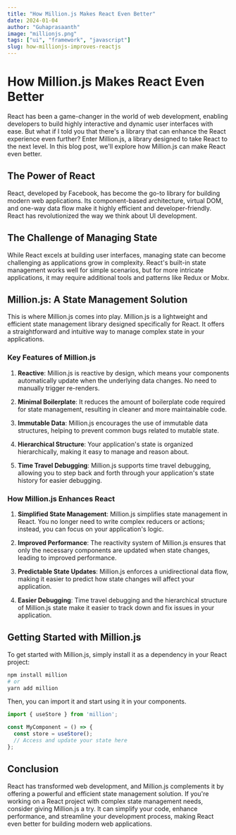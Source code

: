 ```yaml
---
title: "How Million.js Makes React Even Better"
date: 2024-01-04
author: "Guhaprasaanth"
image: "millionjs.png"
tags: ["ui", "framework", "javascript"]
slug: how-millionjs-improves-reactjs
---
```


# How Million.js Makes React Even Better

React has been a game-changer in the world of web development, enabling developers to build highly interactive and dynamic user interfaces with ease. But what if I told you that there's a library that can enhance the React experience even further? Enter Million.js, a library designed to take React to the next level. In this blog post, we'll explore how Million.js can make React even better.

## The Power of React

React, developed by Facebook, has become the go-to library for building modern web applications. Its component-based architecture, virtual DOM, and one-way data flow make it highly efficient and developer-friendly. React has revolutionized the way we think about UI development.

## The Challenge of Managing State

While React excels at building user interfaces, managing state can become challenging as applications grow in complexity. React's built-in state management works well for simple scenarios, but for more intricate applications, it may require additional tools and patterns like Redux or Mobx.

## Million.js: A State Management Solution

This is where Million.js comes into play. Million.js is a lightweight and efficient state management library designed specifically for React. It offers a straightforward and intuitive way to manage complex state in your applications.

### Key Features of Million.js

1. **Reactive**: Million.js is reactive by design, which means your components automatically update when the underlying data changes. No need to manually trigger re-renders.

2. **Minimal Boilerplate**: It reduces the amount of boilerplate code required for state management, resulting in cleaner and more maintainable code.

3. **Immutable Data**: Million.js encourages the use of immutable data structures, helping to prevent common bugs related to mutable state.

4. **Hierarchical Structure**: Your application's state is organized hierarchically, making it easy to manage and reason about.

5. **Time Travel Debugging**: Million.js supports time travel debugging, allowing you to step back and forth through your application's state history for easier debugging.

### How Million.js Enhances React

1. **Simplified State Management**: Million.js simplifies state management in React. You no longer need to write complex reducers or actions; instead, you can focus on your application's logic.

2. **Improved Performance**: The reactivity system of Million.js ensures that only the necessary components are updated when state changes, leading to improved performance.

3. **Predictable State Updates**: Million.js enforces a unidirectional data flow, making it easier to predict how state changes will affect your application.

4. **Easier Debugging**: Time travel debugging and the hierarchical structure of Million.js state make it easier to track down and fix issues in your application.

## Getting Started with Million.js

To get started with Million.js, simply install it as a dependency in your React project:

```bash
npm install million
# or
yarn add million
```

Then, you can import it and start using it in your components.

```javascript
import { useStore } from 'million';

const MyComponent = () => {
  const store = useStore();
  // Access and update your state here
};
```

## Conclusion

React has transformed web development, and Million.js complements it by offering a powerful and efficient state management solution. If you're working on a React project with complex state management needs, consider giving Million.js a try. It can simplify your code, enhance performance, and streamline your development process, making React even better for building modern web applications.